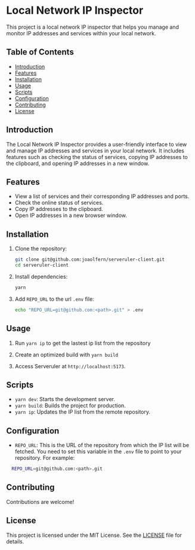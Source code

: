 # Local Network IP Inspector

This project is a local network IP inspector that helps you manage and monitor IP addresses and services within your local network.

## Table of Contents

- [Introduction](#introduction)
- [Features](#features)
- [Installation](#installation)
- [Usage](#usage)
- [Scripts](#scripts)
- [Configuration](#configuration)
- [Contributing](#contributing)
- [License](#license)

## Introduction

The Local Network IP Inspector provides a user-friendly interface to view and manage IP addresses and services in your local network. It includes features such as checking the status of services, copying IP addresses to the clipboard, and opening IP addresses in a new window.

## Features

- View a list of services and their corresponding IP addresses and ports.
- Check the online status of services.
- Copy IP addresses to the clipboard.
- Open IP addresses in a new browser window.

## Installation

1. Clone the repository:

   ```sh
   git clone git@github.com:joaolfern/serveruler-client.git
   cd serveruler-client
   ```

2. Install dependencies:

   ```sh
   yarn
   ```

3. Add `REPO_URL` to the url `.env` file:

   ```sh
   echo "REPO_URL=git@github.com:<path>.git" > .env
   ```

## Usage

1. Run `yarn ip` to get the lastest ip list from the repository

2. Create an optimized build with `yarn build`

3. Access Serveruler at `http://localhost:5173`.

## Scripts

- `yarn dev`: Starts the development server.
- `yarn build`: Builds the project for production.
- `yarn ip`: Updates the IP list from the remote repository.

## Configuration

- `REPO_URL`: This is the URL of the repository from which the IP list will be fetched. You need to set this variable in the `.env` file to point to your repository. For example:

```sh
  REPO_URL=git@github.com:<path>.git
```

## Contributing

Contributions are welcome!

## License

This project is licensed under the MIT License. See the [LICENSE](LICENSE) file for details.
